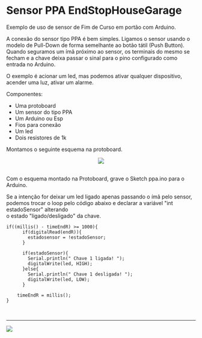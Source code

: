 # Sensor PPA EndStopHouseGarage
Exemplo de uso de sensor de Fim de Curso em portão com Arduino.


A conexão do sensor tipo PPA é bem simples. Ligamos o sensor usando o modelo de Pull-Down de forma semelhante ao botão tátil (Push Button). Quando seguramos um ímã próximo ao sensor, os terminais do mesmo se fecham e a chave deixa passar o sinal para o pino configurado como entrada no Arduino.

O exemplo é acionar um led, mas podemos ativar qualquer dispositivo, acender uma luz, ativar um alarme.

Componentes:

+ Uma protoboard 
+ Um sensor do tipo PPA 
+ Um Arduino ou Esp
+ Fios para conexão
+ Um led 
+ Dois resistores de 1k 

Montamos o seguinte esquema na protoboard.
<div align="center">
  <img src="https://user-images.githubusercontent.com/46107950/170777415-3b223caa-990a-4288-b40d-d99cc64c8402.png" />
</div>
<br/> 

Com o esquema montado na Protoboard, grave o Sketch ppa.ino para o Arduino.

Se a intenção for deixar um led ligado apenas passando o ímã pelo sensor,<br> 
podemos trocar o loop pelo código abaixo e declarar a variável "int estadoSensor" alterando<br>
o estado "ligado/desligado" da chave.

~~~
if((millis() - timeEndR) >= 1000){
      if(digitalRead(endR)){ 
        estadosensor = !estadoSensor; 
      }
      
      if(estadoSensor){
        Serial.println(" Chave 1 ligada! "); 
        digitalWrite(led, HIGH);
      }else{
        Serial.println(" Chave 1 desligada! "); 
        digitalWrite(led, LOW);
      }

    timeEndR = millis();  
}
~~~

<br><hr>
<div align="left">
  <img src="https://licensebuttons.net/l/zero/1.0/80x15.png" />
</div>
<br/> 

